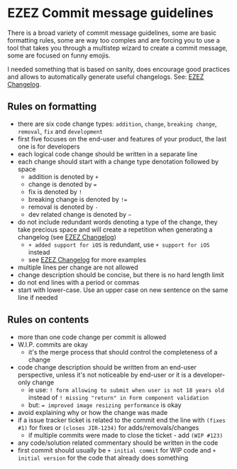 # EZEZ Commit message guidelines

There is a broad variety of commit message guidelines, some are basic formatting rules, some are way too comples and are
forcing you to use a tool that takes you through a multistep wizard to create a commit message, some are focused on
funny emojis.

I needed something that is based on sanity, does encourage good practices and allows to automatically generate useful
changelogs. See: [EZEZ Changelog](https://ezez.dev/guidelines/changelog/).

## Rules on formatting
- there are six code change types: `addition`, `change`, `breaking change`, `removal`, `fix` and `development`
- first five focuses on the end-user and features of your product, the last one is for developers
- each logical code change should be written in a separate line
- each change should start with a change type denotation followed by space
  - addition is denoted by `+`
  - change is denoted by `=`
  - fix is denoted by `!`
  - breaking change is denoted by `!=`
  - removal is denoted by `-`
  - dev related change is denoted by `~`
- do not include redundant words denoting a type of the change, they take precious space and will create a repetition
when generating a changelog (see [EZEZ Changelog](https://ezez.dev/guidelines/changelog/))
  - `+ added support for iOS` is redundant, use `+ support for iOS` instead
  - see [EZEZ Changelog](https://ezez.dev/guidelines/changelog/) for more examples
- multiple lines per change are not allowed
- change description should be concise, but there is no hard length limit
- do not end lines with a period or commas
- start with lower-case. Use an upper case on new sentence on the same line if needed

## Rules on contents
- more than one code change per commit is allowed
- W.I.P. commits are okay
  - it's the merge process that should control the completeness of a change
- code change description should be written from an end-user perspective,
unless it's not noticeable by end-user or it is a developer-only change
  - ie use: `! form allowing to submit when user is not 18 years old` instead of `! missing "return" in Form component
    validation`
  - but: `= improved image resizing performance` is okay
- avoid explaining why or how the change was made
- if a issue tracker ticket is related to the commit end the line with `(fixes #1)` for fixes or `(closes JIR-1234)` for
adds/removals/changes
    - if multiple commits were made to close the ticket - add `(WIP #123)`
- any code/solution related commentary should be written in the code
- first commit should usually be `+ initial commit` for WIP code and `+ initial version` for the code that already does
something
